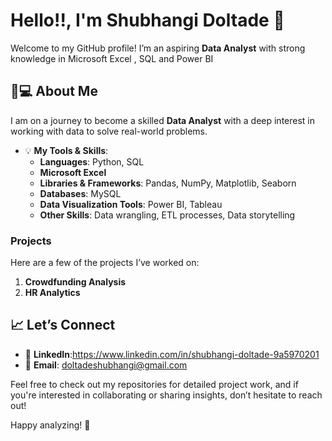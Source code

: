 #  Hello!!, I'm Shubhangi Doltade 👋

Welcome to my GitHub profile! I’m an aspiring **Data Analyst** with strong knowledge in Microsoft Excel , SQL and Power BI
## 👩💻 About Me

I am on a journey to become a skilled **Data Analyst** with a deep interest in working with data to solve real-world problems.
- 💡 **My Tools & Skills**:
  - **Languages**: Python, SQL
  - **Microsoft Excel**
  - **Libraries & Frameworks**: Pandas, NumPy, Matplotlib, Seaborn
  - **Databases**: MySQL
  - **Data Visualization Tools**: Power BI, Tableau
  - **Other Skills**: Data wrangling, ETL processes, Data storytelling

### Projects

Here are a few of the projects I’ve worked on:

1. **Crowdfunding Analysis**
2. **HR Analytics**  
  
## 📈 Let’s Connect

- 🔗 **LinkedIn**:https://www.linkedin.com/in/shubhangi-doltade-9a5970201
- 📧 **Email**: doltadeshubhangi@gmail.com

Feel free to check out my repositories for detailed project work, and if you're interested in collaborating or sharing insights, don’t hesitate to reach out!

Happy analyzing! 🚀

<!---
Shubhangi-P-Doltade/Shubhangi-P-Doltade is a ✨ special ✨ repository because its `README.md` (this file) appears on your GitHub profile.
You can click the Preview link to take a look at your changes.
--->
